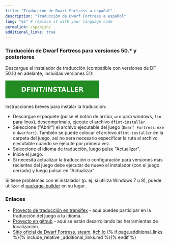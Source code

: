 ```yaml
---
title: "Traducción de Dwarf Fortress a español"
description: "Traducción de Dwarf Fortress a español"
lang: "es" # replace it with your language code
permalink: /spanish/
additional_links: true
---
```


### Traducción de Dwarf Fortress para versiones 50.* y posteriores

Descargue el instalador de traducción (compatible con versiones de DF 50.10 en adelante, incluídas versiones 51):

[![dfint/installer](/assets/img/download-button.svg)](https://github.com/dfint/installer/releases/latest)

Instrucciones breves para instalar la traducción:

- Descargue el paquete (pulse el botón de arriba, `win` para windows, `lin` para linux), descomprímalo, ejecute el archivo `dfint-installer`.
- Seleccione ("Abrir") el archivo ejecutable del juego (`Dwarf Fortress.exe` o `dwarfort`). También se puede colocar el archivo `dfint-installer` en la carpeta del juego, así no sera necesario especificar la ruta al archivo ejecutable cuando se ejecute por primera vez.
- Seleccione el idioma de traducción, luego pulse "Actualizar".
- Inicie el juego.
- Si necesita actualizar la traducción o configuración para versiones más recientes del juego debe ejecutar de nuevo el instalador (con el juego cerrado) y luego pulsar en "Actualizar".

Si tiene problemas con el instalador (p. ej. si utiliza Windows 7 u 8), puede utilizar el [package-builder](https://dfint-package-build.streamlit.app) en su lugar.

### Enlaces

- [Proyecto de traducción en transifex](https://app.transifex.com/dwarf-fortress-translation/dwarf-fortress-steam) - aquí puedes participar en la traducción del juego a tu idioma.
- [Proyecto en github](https://github.com/dfint) - aquí se están desarrollando las herramientas de localización.
- [Sitio oficial de Dwarf Fortress](https://bay12games.com/dwarves/), [steam](https://store.steampowered.com/app/975370/Dwarf_Fortress/), [itch.io](https://kitfoxgames.itch.io/dwarf-fortress)
{% if page.additional_links %}{% include_relative _additional_links.md %}{% endif %}

